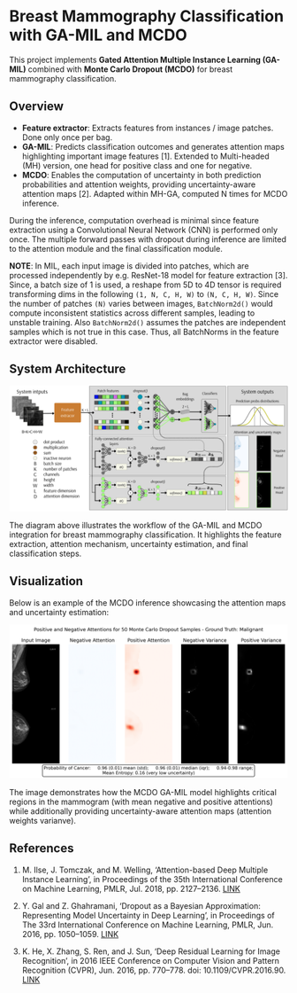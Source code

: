# Breast Mammography Classification with GA-MIL and MCDO

This project implements **Gated Attention Multiple Instance Learning (GA-MIL)** combined with **Monte Carlo Dropout (MCDO)** for breast mammography classification.

## Overview

- **Feature extractor**: Extracts features from instances / image patches. Done only once per bag.
- **GA-MIL**: Predicts classification outcomes and generates attention maps highlighting important image features [1]. Extended to Multi-headed (MH) version, one head for positive class and one for negative.
- **MCDO**: Enables the computation of uncertainty in both prediction probabilities and attention weights, providing uncertainty-aware attention maps [2]. Adapted within MH-GA, computed N times for MCDO inference.

During the inference, computation overhead is minimal since feature extraction using a Convolutional Neural Network (CNN) is performed only once. The multiple forward passes with dropout during inference are limited to the attention module and the final classification module.

**NOTE**: In MIL, each input image is divided into patches, which are processed independently by e.g. ResNet-18 model for feature extraction [3]. Since, a batch size of 1 is used, a reshape from 5D to 4D tensor is required transforming dims in the following `(1, N, C, H, W)` to `(N, C, H, W)`. Since the number of patches `(N)` varies between images, `BatchNorm2d()` would compute inconsistent statistics across different samples, leading to unstable training. Also `BatchNorm2d()` assumes the patches are independent samples which is not true in this case. Thus, all BatchNorms in the feature extractor were disabled.

## System Architecture

![System Architecture](./.figures/sys-arch.png)

The diagram above illustrates the workflow of the GA-MIL and MCDO integration for breast mammography classification. It highlights the feature extraction, attention mechanism, uncertainty estimation, and final classification steps.

## Visualization

Below is an example of the MCDO inference showcasing the attention maps and uncertainty estimation:

![Example of Working System](./.figures/48_595160.png)

The image demonstrates how the MCDO GA-MIL model highlights critical regions in the mammogram (with mean negative and positive attentions) while additionally providing uncertainty-aware attention maps (attention weights varianve).

## References

1. M. Ilse, J. Tomczak, and M. Welling, ‘Attention-based Deep Multiple Instance Learning’, in Proceedings of the 35th International Conference on Machine Learning, PMLR, Jul. 2018, pp. 2127–2136. [LINK](https://proceedings.mlr.press/v80/ilse18a.html)

2. Y. Gal and Z. Ghahramani, ‘Dropout as a Bayesian Approximation: Representing Model Uncertainty in Deep Learning’, in Proceedings of The 33rd International Conference on Machine Learning, PMLR, Jun. 2016, pp. 1050–1059. [LINK](https://proceedings.mlr.press/v48/gal16.html)
3. K. He, X. Zhang, S. Ren, and J. Sun, ‘Deep Residual Learning for Image Recognition’, in 2016 IEEE Conference on Computer Vision and Pattern Recognition (CVPR), Jun. 2016, pp. 770–778. doi: 10.1109/CVPR.2016.90. [LINK](https://ieeexplore.ieee.org/document/7780459)
